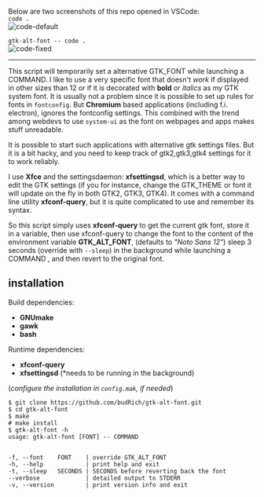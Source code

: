 Below are two screenshots of this repo opened in VSCode:  
`code .`  
![code-default](docs/readme/img/code-default)  

`gtk-alt-font -- code .`  
![code-fixed](docs/readme/img/code-fixed)  

---

This script will temporarily set a alternative
GTK_FONT while launching a COMMAND. I like to use
a very specific font that doesn't *work* if
displayed in other sizes than 12 or if it is
decorated with **bold** or *italics* as my GTK
system font. It is usually not a problem since it
is possible to set up rules for fonts in
`fontconfig`. But **Chromium** based
applications (including f.i. electron), ignores
the fontconfig settings. This combined with the
trend among webdevs to use `system-ui` as the font
on webpages and apps makes stuff unreadable.  

It is possible to start such applications with
alternative gtk settings files. But it is a bit
hacky, and you need to keep track of
gtk2,gtk3,gtk4 settings for it to work
reliably. 

I use **Xfce** and the
settingsdaemon: **xfsettingsd**, which is a
better way to edit the GTK settings (if you for
instance, change the GTK_THEME or font it will
update on the fly in both GTK2, GTK3, GTK4). It comes
with a command line utility **xfconf-query**, but it
is quite complicated to use and remember its syntax.

So this script simply uses **xfconf-query** to get
the current gtk font, store it in a variable,
then use xfconf-query to change the font to the
content of the environment
variable **GTK_ALT_FONT**, (defaults to *"Noto Sans 12"*)
sleep 3 seconds (override with `--sleep`) in the background
while launching a COMMAND , and then revert to the original
font.



## installation

Build dependencies:  
- **GNUmake**
- **gawk**
- **bash**

Runtime dependencies:  
- **xfconf-query**
- **xfsettingsd** (*needs to be running in the background)

(*configure the installation in `config.mak`, if needed*)

```
$ git clone https://github.com/budRich/gtk-alt-font.git
$ cd gtk-alt-font
$ make
# make install
$ gtk-alt-font -h
usage: gtk-alt-font [FONT] -- COMMAND


-f, --font    FONT    | override GTK_ALT_FONT
-h, --help            | print help and exit  
-t, --sleep   SECONDS | SECONDS before reverting back the font
--verbose             | detailed output to STDERR 
-v, --version         | print version info and exit  
```  

